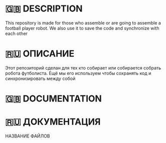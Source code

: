 # :gb: DESCRIPTION 
This repository is made for those who assemble or are going to assemble a football player robot. 
We also use it to save the code and synchronize with each other
# :ru: ОПИСАНИЕ
Этот репозиторий сделан для тех кто собирает или собирается собрать робота футболиста. 
Ещё мы его используем чтобы сохранять код и синхронизировать между собой
# :gb: DOCUMENTATION

# :ru: ДОКУМЕНТАЦИЯ
НАЗВАНИЕ ФАЙЛОВ

